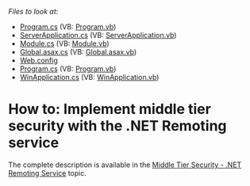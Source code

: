 <!-- default file list -->
*Files to look at*:

* [Program.cs](./CS/ConsoleApplicationServer/Program.cs) (VB: [Program.vb](./VB/ConsoleApplicationServer/Program.vb))
* [ServerApplication.cs](./CS/ConsoleApplicationServer/ServerApplication.cs) (VB: [ServerApplication.vb](./VB/ConsoleApplicationServer/ServerApplication.vb))
* [Module.cs](./CS/SecuritySystemExample.Module/Module.cs) (VB: [Module.vb](./VB/SecuritySystemExample.Module/Module.vb))
* [Global.asax.cs](./CS/SecuritySystemExample.Web/Global.asax.cs) (VB: [Global.asax.vb](./VB/SecuritySystemExample.Web/Global.asax.vb))
* [Web.config](./CS/SecuritySystemExample.Web/Web.config)
* [Program.cs](./CS/SecuritySystemExample.Win/Program.cs) (VB: [Program.vb](./VB/SecuritySystemExample.Win/Program.vb))
* [WinApplication.cs](./CS/SecuritySystemExample.Win/WinApplication.cs) (VB: [WinApplication.vb](./VB/SecuritySystemExample.Win/WinApplication.vb))
<!-- default file list end -->
# How to: Implement middle tier security with the .NET Remoting service


<p>The complete description is available in the <a href="http://documentation.devexpress.com/#xaf/CustomDocument3438"><u>Middle Tier Security - .NET Remoting Service</u></a> topic.</p><br />


<br/>


